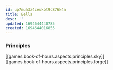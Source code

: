 ```yaml
---
id: up7muh3z4ceukbt9c876k4n
title: Bells
desc: ''
updated: 1694644440785
created: 1694644016855
---
```


### Principles

[[games.book-of-hours.aspects.principles.sky]]  
[[games.book-of-hours.aspects.principles.forge]]
